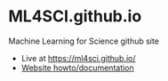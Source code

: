 # ML4SCI.github.io
Machine Learning for Science github site

* Live at https://ml4sci.github.io/
* [Website howto/documentation](https://ml4sci.github.io/howto-website.html)
